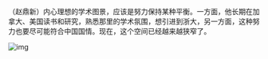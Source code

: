 （赵鼎新）内心理想的学术图景，应该是努力保持某种平衡。一方面，他长期在加拿大、美国读书和研究，熟悉那里的学术氛围，想引进到浙大，另一方面，这种努力也要尽可能符合中国国情。现在，这个空间已经越来越狭窄了。


![img](https://chinadigitaltimes.net/chinese/files/2024/03/20240323_dailyquote.png)

